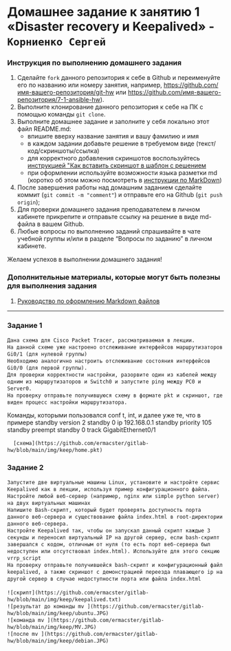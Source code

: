 ﻿# Домашнее задание к занятию 1 «Disaster recovery и Keepalived» - `Корниенко Сергей`


### Инструкция по выполнению домашнего задания

   1. Сделайте `fork` данного репозитория к себе в Github и переименуйте его по названию или номеру занятия, например, https://github.com/имя-вашего-репозитория/git-hw или  https://github.com/имя-вашего-репозитория/7-1-ansible-hw).
   2. Выполните клонирование данного репозитория к себе на ПК с помощью команды `git clone`.
   3. Выполните домашнее задание и заполните у себя локально этот файл README.md:
      - впишите вверху название занятия и вашу фамилию и имя
      - в каждом задании добавьте решение в требуемом виде (текст/код/скриншоты/ссылка)
      - для корректного добавления скриншотов воспользуйтесь [инструкцией "Как вставить скриншот в шаблон с решением](https://github.com/netology-code/sys-pattern-homework/blob/main/screen-instruction.md)
      - при оформлении используйте возможности языка разметки md (коротко об этом можно посмотреть в [инструкции  по MarkDown](https://github.com/netology-code/sys-pattern-homework/blob/main/md-instruction.md))
   4. После завершения работы над домашним заданием сделайте коммит (`git commit -m "comment"`) и отправьте его на Github (`git push origin`);
   5. Для проверки домашнего задания преподавателем в личном кабинете прикрепите и отправьте ссылку на решение в виде md-файла в вашем Github.
   6. Любые вопросы по выполнению заданий спрашивайте в чате учебной группы и/или в разделе “Вопросы по заданию” в личном кабинете.
   
Желаем успехов в выполнении домашнего задания!
   
### Дополнительные материалы, которые могут быть полезны для выполнения задания

1. [Руководство по оформлению Markdown файлов](https://gist.github.com/Jekins/2bf2d0638163f1294637#Code)

---

### Задание 1




    Дана схема для Cisco Packet Tracer, рассматриваемая в лекции.
    На данной схеме уже настроено отслеживание интерфейсов маршрутизаторов Gi0/1 (для нулевой группы)
    Необходимо аналогично настроить отслеживание состояния интерфейсов Gi0/0 (для первой группы).
    Для проверки корректности настройки, разорвите один из кабелей между одним из маршрутизаторов и Switch0 и запустите ping между PC0 и Server0.
    На проверку отправьте получившуюся схему в формате pkt и скриншот, где виден процесс настройки маршрутизатора.
    
  Команды, которыми пользовался conf t, int, и далее уже те, что в примере
 standby version 2
 standby 0 ip 192.168.0.1
 standby priority 105
 standby preempt
 standby 0 track GigabitEthernet0/1
                                     

      [схема](https://github.com/ermacster/gitlab-hw/blob/main/img/keep/home.pkt)
      
 
### Задание 2



    Запустите две виртуальные машины Linux, установите и настройте сервис Keepalived как в лекции, используя пример конфигурационного файла.
    Настройте любой веб-сервер (например, nginx или simple python server) на двух виртуальных машинах
    Напишите Bash-скрипт, который будет проверять доступность порта данного веб-сервера и существование файла index.html в root-директории данного веб-сервера.
    Настройте Keepalived так, чтобы он запускал данный скрипт каждые 3 секунды и переносил виртуальный IP на другой сервер, если bash-скрипт завершался с кодом, отличным от нуля (то есть порт веб-сервера был недоступен или отсутствовал index.html). Используйте для этого секцию vrrp_script
    На проверку отправьте получившейся bash-скрипт и конфигурационный файл keepalived, а также скриншот с демонстрацией переезда плавающего ip на другой сервер в случае недоступности порта или файла index.html

    ![скрипт](https://github.com/ermacster/gitlab-hw/blob/main/img/keep/keepalived.txt)
    ![результат до команды mv ](https://github.com/ermacster/gitlab-hw/blob/main/img/keep/ubuntu.JPG)
    ![команда mv ](https://github.com/ermacster/gitlab-hw/blob/main/img/keep/MV.JPG)    
    ![после mv ](https://github.com/ermacster/gitlab-hw/blob/main/img/keep/debian.JPG)


